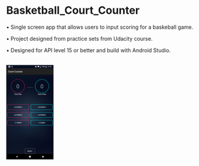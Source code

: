 # Basketball_Court_Counter

•	Single screen app that allows users to input scoring for a baskeball game.

•	Project designed from practice sets from Udacity course.

•	Designed for API level 15 or better and build with Android Studio.

</br>
<img src="https://github.com/zolga/Basketball_Court_Counter/blob/master/app/src/main/res/drawable/olgaz_basketball_court_counter.png" width="25%" height="25%">
